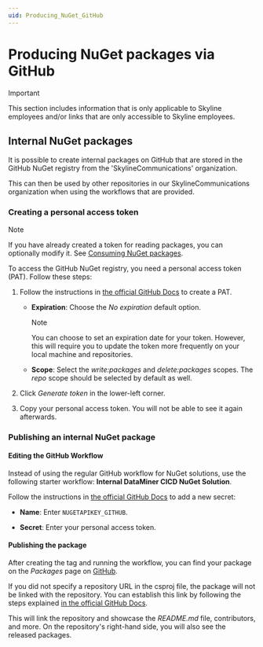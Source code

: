 ```yaml
---
uid: Producing_NuGet_GitHub
---
```


# Producing NuGet packages via GitHub

> [!IMPORTANT]
> This section includes information that is only applicable to Skyline employees and/or links that are only accessible to Skyline employees.

## Internal NuGet packages

It is possible to create internal packages on GitHub that are stored in the GitHub NuGet registry from the 'SkylineCommunications' organization.

This can then be used by other repositories in our SkylineCommunications organization when using the workflows that are provided.

### Creating a personal access token

> [!NOTE]
> If you have already created a token for reading packages, you can optionally modify it. See [Consuming NuGet packages](xref:Consuming_NuGet).

To access the GitHub NuGet registry, you need a personal access token (PAT). Follow these steps:

1. Follow the instructions in [the official GitHub Docs](https://docs.github.com/en/authentication/keeping-your-account-and-data-secure/managing-your-personal-access-tokens#creating-a-personal-access-token-classic) to create a PAT.

   - **Expiration**: Choose the *No expiration* default option.

     > [!NOTE]
     > You can choose to set an expiration date for your token. However, this will require you to update the token more frequently on your local machine and repositories.

   - **Scope**: Select the *write:packages* and *delete:packages* scopes. The *repo* scope should be selected by default as well.

1. Click *Generate token* in the lower-left corner.

1. Copy your personal access token. You will not be able to see it again afterwards.

### Publishing an internal NuGet package

#### Editing the GitHub Workflow

Instead of using the regular GitHub workflow for NuGet solutions, use the following starter workflow: **Internal DataMiner CICD NuGet Solution**.

Follow the instructions in [the official GitHub Docs](https://docs.github.com/en/actions/security-guides/using-secrets-in-github-actions) to add a new secret:

- **Name**: Enter `NUGETAPIKEY_GITHUB`.

- **Secret**: Enter your personal access token.

#### Publishing the package

After creating the tag and running the workflow, you can find your package on the *Packages* page on [GitHub](https://github.com/orgs/SkylineCommunications/packages).

If you did not specify a repository URL in the csproj file, the package will not be linked with the repository. You can establish this link by following the steps explained [in the official GitHub Docs](https://docs.github.com/en/packages/learn-github-packages/connecting-a-repository-to-a-package#connecting-a-repository-to-an-organization-scoped-package-on-github).

This will link the repository and showcase the *README.md* file, contributors, and more. On the repository's right-hand side, you will also see the released packages.
